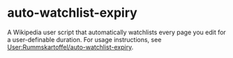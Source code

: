 # auto-watchlist-expiry

A Wikipedia user script that automatically watchlists every page you edit for a user-definable duration. For usage instructions, see [User:Rummskartoffel/auto-watchlist-expiry](https://en.wikipedia.org/wiki/User:Rummskartoffel/auto-watchlist-expiry).
